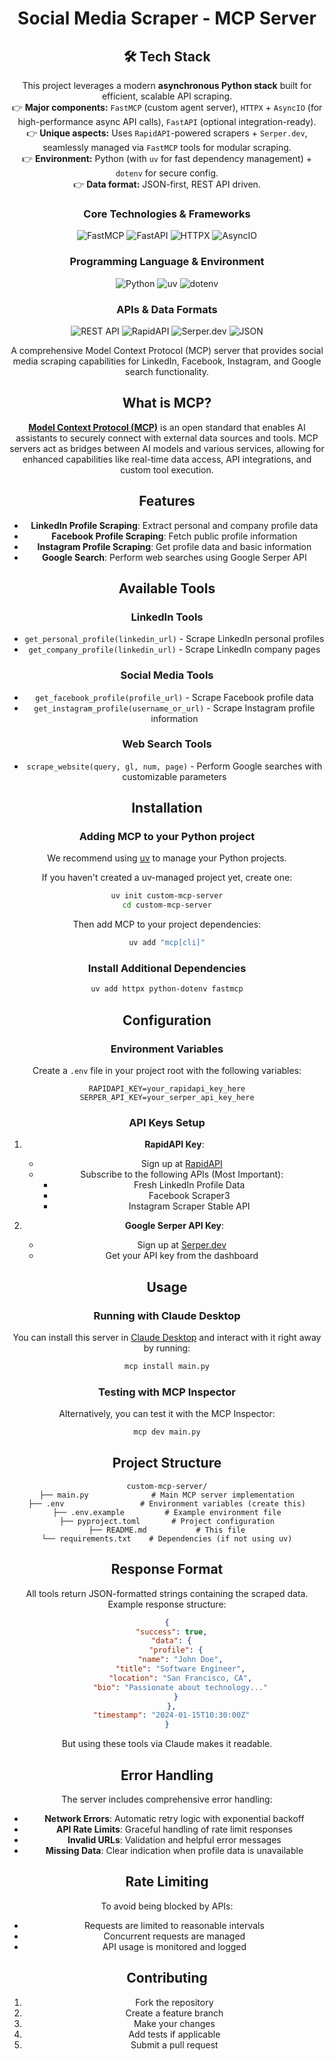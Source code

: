 <div align="center">

# Social Media Scraper - MCP Server
## 🛠️ Tech Stack

This project leverages a modern **asynchronous Python stack** built for efficient, scalable API scraping.  
👉 **Major components:** `FastMCP` (custom agent server), `HTTPX` + `AsyncIO` (for high-performance async API calls), `FastAPI` (optional integration-ready).  
👉 **Unique aspects:** Uses `RapidAPI`-powered scrapers + `Serper.dev`, seamlessly managed via `FastMCP` tools for modular scraping.  
👉 **Environment:** Python (with `uv` for fast dependency management) + `dotenv` for secure config.  
👉 **Data format:** JSON-first, REST API driven.

### Core Technologies & Frameworks
![FastMCP](https://img.shields.io/badge/FastMCP-8A2BE2?&logoColor=white)
![FastAPI](https://img.shields.io/badge/FastAPI-009688?logo=fastapi&logoColor=white)
![HTTPX](https://img.shields.io/badge/httpx-003366?logo=python&logoColor=white)
![AsyncIO](https://img.shields.io/badge/AsyncIO-3776AB?logo=python&logoColor=white)

### Programming Language & Environment
![Python](https://img.shields.io/badge/Python-3776AB?logo=python&logoColor=white)
![uv](https://img.shields.io/badge/uv-007ACC?logo=python&logoColor=white)
![dotenv](https://img.shields.io/badge/dotenv-ECD53F?logo=dotenv&logoColor=black)

### APIs & Data Formats
![REST API](https://img.shields.io/badge/REST_API-0277BD?&logoColor=white)
![RapidAPI](https://img.shields.io/badge/RapidAPI-3333FF?logo=apollographql&logoColor=white)
![Serper.dev](https://img.shields.io/badge/Serper.dev-FF6F00?logo=google&logoColor=white)
![JSON](https://img.shields.io/badge/JSON-000000?logo=json&logoColor=white)

A comprehensive Model Context Protocol (MCP) server that provides social media scraping capabilities for LinkedIn, Facebook, Instagram, and Google search functionality.

## What is MCP?

**[Model Context Protocol (MCP)](https://modelcontextprotocol.io/introduction)** is an open standard that enables AI assistants to securely connect with external data sources and tools. MCP servers act as bridges between AI models and various services, allowing for enhanced capabilities like real-time data access, API integrations, and custom tool execution.

## Features

- **LinkedIn Profile Scraping**: Extract personal and company profile data
- **Facebook Profile Scraping**: Fetch public profile information
- **Instagram Profile Scraping**: Get profile data and basic information
- **Google Search**: Perform web searches using Google Serper API

## Available Tools

### LinkedIn Tools
- `get_personal_profile(linkedin_url)` - Scrape LinkedIn personal profiles
- `get_company_profile(linkedin_url)` - Scrape LinkedIn company pages

### Social Media Tools
- `get_facebook_profile(profile_url)` - Scrape Facebook profile data
- `get_instagram_profile(username_or_url)` - Scrape Instagram profile information

### Web Search Tools
- `scrape_website(query, gl, num, page)` - Perform Google searches with customizable parameters

## Installation

### Adding MCP to your Python project

We recommend using [uv](https://docs.astral.sh/uv/) to manage your Python projects.

If you haven't created a uv-managed project yet, create one:

```bash
uv init custom-mcp-server
cd custom-mcp-server
```

Then add MCP to your project dependencies:

```bash
uv add "mcp[cli]"
```

### Install Additional Dependencies

```bash
uv add httpx python-dotenv fastmcp
```

## Configuration

### Environment Variables

Create a `.env` file in your project root with the following variables:

```env
RAPIDAPI_KEY=your_rapidapi_key_here
SERPER_API_KEY=your_serper_api_key_here
```

### API Keys Setup

1. **RapidAPI Key**: 
   - Sign up at [RapidAPI](https://rapidapi.com/)
   - Subscribe to the following APIs (Most Important):
     - Fresh LinkedIn Profile Data
     - Facebook Scraper3
     - Instagram Scraper Stable API

2. **Google Serper API Key**:
   - Sign up at [Serper.dev](https://serper.dev/)
   - Get your API key from the dashboard

## Usage

### Running with Claude Desktop

You can install this server in [Claude Desktop](https://claude.ai/download) and interact with it right away by running:

```bash
mcp install main.py
```

### Testing with MCP Inspector

Alternatively, you can test it with the MCP Inspector:

```bash
mcp dev main.py
```

## Project Structure

```
custom-mcp-server/
├── main.py              # Main MCP server implementation
├── .env                 # Environment variables (create this)
├── .env.example         # Example environment file
├── pyproject.toml       # Project configuration
├── README.md           # This file
└── requirements.txt    # Dependencies (if not using uv)
```

## Response Format

All tools return JSON-formatted strings containing the scraped data. Example response structure:

```json
{
  "success": true,
  "data": {
    "profile": {
      "name": "John Doe",
      "title": "Software Engineer",
      "location": "San Francisco, CA",
      "bio": "Passionate about technology..."
    }
  },
  "timestamp": "2024-01-15T10:30:00Z"
}
```
But using these tools via Claude makes it readable.
## Error Handling

The server includes comprehensive error handling:

- **Network Errors**: Automatic retry logic with exponential backoff
- **API Rate Limits**: Graceful handling of rate limit responses
- **Invalid URLs**: Validation and helpful error messages
- **Missing Data**: Clear indication when profile data is unavailable

## Rate Limiting

To avoid being blocked by APIs:

- Requests are limited to reasonable intervals
- Concurrent requests are managed
- API usage is monitored and logged

## Contributing

1. Fork the repository
2. Create a feature branch
3. Make your changes
4. Add tests if applicable
5. Submit a pull request
